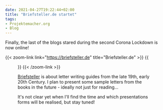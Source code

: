 ```yaml
---
date: 2021-04-27T19:22:44+02:00
title: "Briefsteller.de startet"
tags:
- Projektemacher.org
- Blog
---
```


Finally, the last of the blogs stared during the second Corona Lockdown is now online!

<!--more-->

{{< zoom-link link="https://briefsteller.de" title="Briefsteller.de" >}}
    {{<figure src="screenshot.png" alt="Screenshot Briefsteller.de" class="post-image">}}
{{< /zoom-link >}}

[Briefsteller](https://briefsteller.de) is about letter writing guides from the late 19th, early 20th Century. I plan to present some sample letters from the books in the future - ideally not just for reading...

It's not clear yet when I'll find the time and which presentations forms will be realised, but stay tuned!

